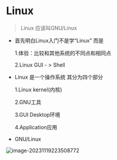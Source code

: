 # Linux

> Linux 应该叫GNU/Linux  

- 首先明白Linux入门不是学“Linux”  而是

   1.体验：比较和其他系统的不同点和相同点

   2.Linux GUI - > Shell

- Linux 是一个操作系统 其分为四个部分

   1.Linux kernel(内核)

   2.GNU工具

   3.GUI Desktop环境

   4.Application应用
   
- GNU/Linux

![image-20231119223508772](/home/zrq/.config/Typora/typora-user-images/image-20231119223508772.png)
